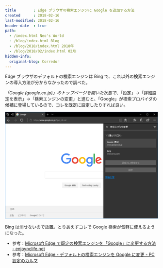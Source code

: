 ```yaml
---
title        : Edge ブラウザの検索エンジンに Google を追加する方法
created      : 2018-02-16
last-modified: 2018-02-16
header-date  : true
path:
  - /index.html Neo's World
  - /blog/index.html Blog
  - /blog/2018/index.html 2018年
  - /blog/2018/02/index.html 02月
hidden-info:
  original-blog: Corredor
---
```


Edge ブラウザのデフォルトの検索エンジンは Bing で、これ以外の検索エンジンの導入方法が分からなかったので調べた。

_「Google (google.co.jp)」のトップページを開いた状態で_、「設定」→「詳細設定を表示」→「検索エンジンの変更」と進むと、「Google」が検索プロバイダの候補に登場しているので、コレを既定に設定したりすれば良い。

![ココ](16-01-01.png)

Bing は消せないので放置。とりあえずコレで Google 検索が気軽に使えるようになった。

- 参考：[Microsoft Edge で既定の検索エンジンを「Google」に変更する方法 - enjoypclife.net](https://enjoypclife.net/2017/12/23/microsoft-edge-default-search-engine-change-to-google/)
- 参考：[Microsoft Edge - デフォルトの検索エンジンを Google に変更 - PC設定のカルマ](https://pc-karuma.net/microsoft-edge-search-engine-google/)
